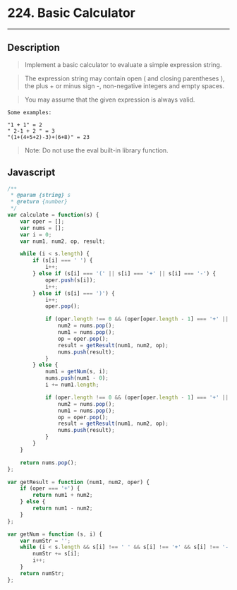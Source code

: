 # 224. Basic Calculator

---

## Description

> Implement a basic calculator to evaluate a simple expression string.

> The expression string may contain open ( and closing parentheses ), the plus + or minus sign -, non-negative integers and empty spaces.

> You may assume that the given expression is always valid.

```
Some examples:

"1 + 1" = 2
" 2-1 + 2 " = 3
"(1+(4+5+2)-3)+(6+8)" = 23

```

> Note: Do not use the eval built-in library function.


## Javascript

```javascript
/**
 * @param {string} s
 * @return {number}
 */
var calculate = function(s) {
    var oper = [];
    var nums = [];
    var i = 0;
    var num1, num2, op, result;

    while (i < s.length) {
        if (s[i] === ' ') {
            i++;
        } else if (s[i] === '(' || s[i] === '+' || s[i] === '-') {
            oper.push(s[i]);
            i++;
        } else if (s[i] === ')') {
            i++;
            oper.pop();

            if (oper.length !== 0 && (oper[oper.length - 1] === '+' || oper[oper.length - 1] === '-')) {
                num2 = nums.pop();
                num1 = nums.pop();
                op = oper.pop();
                result = getResult(num1, num2, op);
                nums.push(result);
            }
        } else {
            num1 = getNum(s, i);
            nums.push(num1 - 0);
            i += num1.length;

            if (oper.length !== 0 && (oper[oper.length - 1] === '+' || oper[oper.length - 1] === '-')) {
                num2 = nums.pop();
                num1 = nums.pop();
                op = oper.pop();
                result = getResult(num1, num2, op);
                nums.push(result);
            }
        }
    }

    return nums.pop();
};

var getResult = function (num1, num2, oper) {
    if (oper === '+') {
        return num1 + num2;
    } else {
        return num1 - num2;
    }
};

var getNum = function (s, i) {
    var numStr = '';
    while (i < s.length && s[i] !== ' ' && s[i] !== '+' && s[i] !== '-' && s[i] !== '(' && s[i] !== ')') {
        numStr += s[i];
        i++;
    }
    return numStr;
};
```
